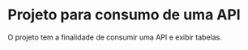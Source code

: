 # Projeto para consumo de uma API

O projeto tem a finalidade de consumir uma API e exibir tabelas.

